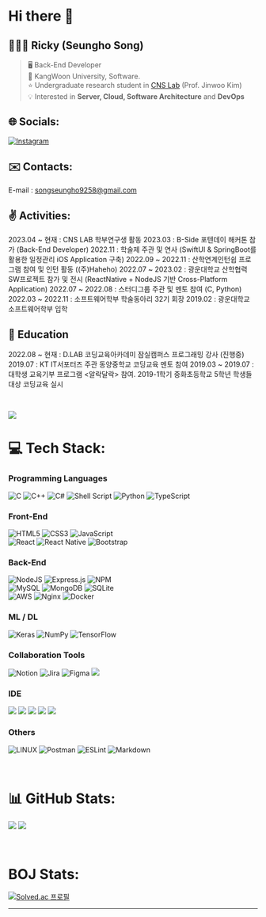 # Hi there 👋
## 🧑🏻‍💻 Ricky (Seungho Song)
>🖥 Back-End Developer
><br>🏫 KangWoon University, Software.
><br>⭐️ Undergraduate research student in [CNS Lab](https://sites.google.com/view/c2nslab/home?authuser=0) (Prof. Jinwoo Kim)
><br>💡 Interested in **Server, Cloud, Software Architecture** and **DevOps**


## 🌐 Socials:
[![Instagram](https://img.shields.io/badge/Instagram-%23E4405F.svg?logo=Instagram&logoColor=white)](https://instagram.com/seungho422)

## ✉️ Contacts:
E-mail : songseungho9258@gmail.com

## ✌️ Activities:
2023.04 ~ 현재 : CNS LAB 학부연구생 활동
2023.03 : B-Side 포텐데이 해커톤 참가 (Back-End Developer)
2022.11 : <Triple G> 학술제 주관 및 연사 (SwiftUI & SpringBoot를 활용한 일정관리 iOS Application 구축)
2022.09 ~ 2022.11 : 산학연계인턴쉽 프로그램 참여 및 인턴 활동 ((주)Haheho)
2022.07 ~ 2023.02 : 광운대학교 산학협력SW프로젝트 참가 및 전시 (ReactNative + NodeJS 기반 Cross-Platform Application)
2022.07 ~ 2022.08 : <Triple G> 스터디그룹 주관 및 멘토 참여 (C, Python)
2022.03 ~ 2022.11 : 소프트웨어학부 학술동아리 <Triple G> 32기 회장
2019.02 : 광운대학교 소프트웨어학부 입학

## 🏫 Education
2022.08 ~ 현재 : D.LAB 코딩교육아카데미 잠실캠퍼스 프로그래밍 강사 (진행중)
2019.07 : KT IT서포터즈 주관 동양중학교 코딩교육 멘토 참여
2019.03 ~ 2019.07 : 대학생 교육기부 프로그램 <알락달락> 참여. 2019-1학기 중화초등학교 5학년 학생들 대상 코딩교육 실시



<br>

[![](https://visitcount.itsvg.in/api?id=SeungHo0422&icon=7&color=10)](https://visitcount.itsvg.in)

# 💻 Tech Stack:
### Programming Languages
![C](https://img.shields.io/badge/c-%2300599C.svg?style=flat-square&logo=c&logoColor=white)
![C++](https://img.shields.io/badge/c++-%2300599C.svg?style=flat-square&logo=c%2B%2B&logoColor=white)
![C#](https://img.shields.io/badge/c%23-%23239120.svg?style=flat-square&logo=c-sharp&logoColor=white)
![Shell Script](https://img.shields.io/badge/shell_script-%23121011.svg?style=flat-square&logo=gnu-bash&logoColor=white)
![Python](https://img.shields.io/badge/python-3670A0?style=flat-square&logo=python&logoColor=ffdd54)
![TypeScript](https://img.shields.io/badge/typescript-%23007ACC.svg?style=flat-square&logo=typescript&logoColor=white)

### Front-End
![HTML5](https://img.shields.io/badge/html5-%23E34F26.svg?style=flat-square&logo=html5&logoColor=white)
![CSS3](https://img.shields.io/badge/css3-%231572B6.svg?style=flat-square&logo=css3&logoColor=white)
![JavaScript](https://img.shields.io/badge/javascript-%23323330.svg?style=flat-square&logo=javascript&logoColor=%23F7DF1E)
<br>
![React](https://img.shields.io/badge/react-%2320232a.svg?style=flat-square&logo=react&logoColor=%2361DAFB)
![React Native](https://img.shields.io/badge/react_native-%2320232a.svg?style=flat-square&logo=react&logoColor=%2361DAFB)
![Bootstrap](https://img.shields.io/badge/bootstrap-%23563D7C.svg?style=flat-square&logo=bootstrap&logoColor=white)


### Back-End
![NodeJS](https://img.shields.io/badge/node.js-6DA55F?style=flat-square&logo=node.js&logoColor=white)
![Express.js](https://img.shields.io/badge/express.js-%23404d59.svg?style=flat-square&logo=express&logoColor=%2361DAFB)
![NPM](https://img.shields.io/badge/NPM-%23000000.svg?style=flat-square&logo=npm&logoColor=white)
<br>
![MySQL](https://img.shields.io/badge/mysql-%2300f.svg?style=flat-square&logo=mysql&logoColor=white)
![MongoDB](https://img.shields.io/badge/MongoDB-%234ea94b.svg?style=flat-square&logo=mongodb&logoColor=white)
![SQLite](https://img.shields.io/badge/sqlite-%2307405e.svg?style=flat-square&logo=sqlite&logoColor=white)
<br>
![AWS](https://img.shields.io/badge/AWS-%23FF9900.svg?style=flat-square&logo=amazon-aws&logoColor=white)
![Nginx](https://img.shields.io/badge/nginx-%23009639.svg?style=flat-square&logo=nginx&logoColor=white)
![Docker](https://img.shields.io/badge/docker-%230db7ed.svg?style=flat-square&logo=docker&logoColor=white)

### ML / DL
![Keras](https://img.shields.io/badge/Keras-%23D00000.svg?style=flat-square&logo=Keras&logoColor=white)
![NumPy](https://img.shields.io/badge/numpy-%23013243.svg?style=flat-square&logo=numpy&logoColor=white)
![TensorFlow](https://img.shields.io/badge/TensorFlow-%23FF6F00.svg?style=flat-square&logo=TensorFlow&logoColor=white)

### Collaboration Tools
![Notion](https://img.shields.io/badge/Notion-%23000000.svg?style=flat-square&logo=notion&logoColor=white)
![Jira](https://img.shields.io/badge/jira-%230A0FFF.svg?style=flat-square&logo=jira&logoColor=white)
![Figma](https://img.shields.io/badge/figma-%23F24E1E.svg?style=flat-square&logo=figma&logoColor=white)
<img src="https://img.shields.io/badge/Slack-4A154B?style=flat-square&logo=Slack&logoColor=white"/></a>

### IDE
<img src="https://img.shields.io/badge/Visual Studio-5C2D91?style=flat-square&logo=Visual Studio&logoColor=white"/></a>
<img src="https://img.shields.io/badge/Visual Studio Code-007ACC?style=flat-square&logo=Visual Studio Code&logoColor=white"/></a>
<img src="https://img.shields.io/badge/PyCharm-00000?style=flat-square&logo=PyCharm&logoColor=white"/></a>
<img src="https://img.shields.io/badge/Xcode-147EFB?style=flat-square&logo=Xcode&logoColor=white"/></a>
<img src="https://img.shields.io/badge/Vim-019733?style=flat-square&logo=Vim&logoColor=white"/></a>

### Others
![LINUX](https://img.shields.io/badge/Linux-FCC624?style=flat-square&logo=linux&logoColor=black)
![Postman](https://img.shields.io/badge/Postman-FF6C37?style=flat-square&logo=postman&logoColor=white)  ![ESLint](https://img.shields.io/badge/ESLint-4B3263?style=flat-square&logo=eslint&logoColor=white)
![Markdown](https://img.shields.io/badge/markdown-%23000000.svg?style=flat-square&logo=markdown&logoColor=white)

<br>

# 📊 GitHub Stats:
![](https://github-readme-stats.vercel.app/api?username=SeungHo0422&theme=radical&hide_border=false&include_all_commits=false&count_private=true)
![](https://github-readme-stats.vercel.app/api/top-langs/?username=SeungHo0422&theme=radical&hide_border=false&include_all_commits=false&count_private=true&layout=compact)

<br>

# BOJ Stats:
[![Solved.ac
프로필](http://mazassumnida.wtf/api/v2/generate_badge?boj=songseungho9258)](https://solved.ac/songseungho9258)

---

